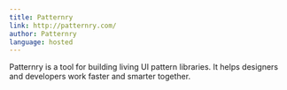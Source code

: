 ```yaml
---
title: Patternry
link: http://patternry.com/
author: Patternry
language: hosted
---
```


Patternry is a tool for building living UI pattern libraries. It helps designers and developers work faster and smarter together.
